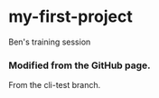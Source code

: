 # my-first-project
Ben's training session

### Modified from the GitHub page.

From the cli-test branch.
